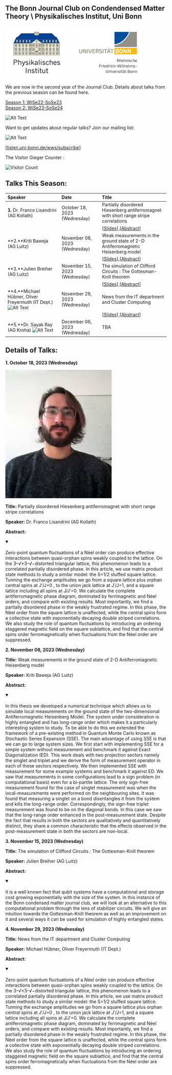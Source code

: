 ## The Bonn Journal Club on Condendensed Matter Theory \ Physikalisches Institut, Uni Bonn

![Thumbnail](institutelogo.png)
![Thumbnail](logo.png)

We are now in the second year of the Journal Club. Details about talks from the previous season can be found here. 



[Season 1: WiSe22-SoSe23](https://sagnikiiser.github.io/CondMat-Bonn/Season-1/)\
[Season 2: WiSe23-SoSe24](https://sagnikiiser.github.io/CondMat-Bonn/Season-2/)



![Alt Text](https://web.archive.org/web/20091027035613/http://geocities.com/sjfarthing/graphics/any_browser_computer.gif)


Want to get updates about regular talks? Join our mailing list:

![Alt Text](https://web.archive.org/web/20091026221833/http://geocities.com/supremefan/background/email.gif)


[[listen.uni-bonn.de/wws/subscribe](
https://listen.uni-bonn.de/wws/subscribe/cond-mat-bonn?previous_action=info
)]


The Visitor Gieger Counter :

![Visitor Count](https://profile-counter.glitch.me/{sagnikiiser}/count.svg)

## Talks This Season:


| Speaker              | Date | Title |
| :---------------- | :------ | :---- |
| **1.** Dr. Franco Lisandrini (AG Kollath) | October 18, 2023 (Wednesday)| Partially disordered Hiesenberg antiferromagnet with short range stripe correlations |
| | |  [[Slides](https://sagnikiiser.github.io/CondMat-Bonn/Season-2/Franco_Slides.pdf)],[[Abstract](https://sagnikiiser.github.io/CondMat-Bonn/Season-2#abs_franco)] |
| **2.**Kriti Baweja (AG Luitz)  | November 08, 2023 (Wednesday)| Weak measurements in the ground state of 2-D Antiferromagnetic Heisenberg model| 
| | | [[Slides](https://sagnikiiser.github.io/CondMat-Bonn/Season-2/Kriti_Slides.pdf)],[[Abstract](https://sagnikiiser.github.io/CondMat-Bonn/Season-2#abs_kriti)] |
| **3.**Julien Breiher  (AG Luitz) | November 15, 2023 (Wednesday)| The simulation of Clifford Circuits : The Gottesman-Knill theorem| 
| | | [[Slides](https://sagnikiiser.github.io/CondMat-Bonn/Season-2/Julien_Slides.pdf)],[[Abstract](https://sagnikiiser.github.io/CondMat-Bonn/Season-2#abs_julien)] |
| **4.**Michael Hübner, Oliver Freyermuth  (IT Dept.) ![Alt Text](https://web.archive.org/web/20090821140749im_/http://geocities.com/Heartland/Cabin/5680/Upcoming1.gif) | November 29, 2023 (Wednesday)| News from the IT department and Cluster Computing | 
| | | [[Slides](https://sagnikiiser.github.io/CondMat-Bonn/Season-2/Oliver_Slides.pdf)],[[Abstract](https://sagnikiiser.github.io/CondMat-Bonn/Season-2#abs_oliver)] |
| **5.**Dr. Sayak Ray (AG Kroha) ![Alt Text](https://web.archive.org/web/20090821140749im_/http://geocities.com/Heartland/Cabin/5680/Upcoming1.gif)| December 06, 2023 (Wednesday)|   TBA|

## Details of Talks:


 
**1. October 18, 2023 (Wednesday)**

<img src="Franco.jpg" height="400"> 
 
**Title:**  Partially disordered Hiesenberg antiferromagnet with short range stripe correlations

**Speaker:**  Dr. Franco Lisandrini (AG Kollath)

**Abstract:** 
<a name="abs_franco"></a>

<details open>
<summary> </summary>
<br>  Zero-point quantum fluctuations of a Néel order can produce effective interactions between quasi-orphan spins weakly coupled to the lattice. On the 3–√×3–√−distorted triangular lattice, this phenomenon leads to a correlated partially disordered phase. In this article, we use matrix product state methods to study a similar model: the S=1/2 stuffed square lattice. Tunning the exchange amplitudes we go from a square lattice plus orphan central spins at J′/J=0 , to the union jack lattice at J′/J=1, and a square lattice including all spins at J/J′=0. We calculate the complete antiferromagnetic phase diagram, dominated by ferrimagnetic and Néel orders, and compare with existing results. Most importantly, we find a partially disordered phase in the weakly frustrated regime. In this phase, the Néel order from the square lattice is unaffected, while the central spins form a collective state with exponentially decaying double striped correlations. We also study the role of quantum fluctuations by introducing an ordering staggered magnetic field on the square sublattice, and find that the central spins order ferromagnetically when fluctuations from the Néel order are suppressed.
</details>


**2. November 08, 2023 (Wednesday)**

 
 
**Title:**  Weak measurements in the ground state of 2-D Antiferromagnetic Heisenberg model

**Speaker:** Kriti Baweja (AG Luitz) 

**Abstract:** 
<a name="abs_kriti"></a>

<details open>
<summary> </summary>
<br>  In this thesis we developed a numerical technique which allows us to simulate local measurements on the ground state of the two-dimensional Antiferromagnetic Heisenberg Model. The system under consideration is highly entangled and has long-range order which makes it a particularly interesting system to study. To be able to do this we extended the framework of a pre-existing method in Quantum Monte Carlo known as Stochastic Series Expansion (SSE). The main advantage of using SSE is that we can go to large system sizes. We first start with implementing SSE for a simple system without measurement and benchmark it against Exact Diagonalization (ED). This work deals with two projection sectors namely the singlet and triplet and we derive the form of measurement operator in each of these sectors respectively. We then implemented SSE with measurement for some example systems and benchmark it against ED. We saw that measurements in some configurations lead to a sign problem (in computational basis) even for a bi-partite lattice. The only sign-free measurement found for the case of singlet measurement was when the local-measurements were performed on the neighbouring sites. It was found that measuring a singlet on a bond disentangles it from the system and kills the long-range order. Correspondingly, the sign-free triplet measurement was found to be on the diagonal bonds. In this case we saw that the long-range order enhanced in the post-measurement state. Despite the fact that results in both the sectors are qualitatively and quantitatively distinct, they share a common characteristic that the effects observed in the post-measurement state in both the sectors are non-local.
</details>



**3. November 15, 2023 (Wednesday)**

 
**Title:**  The simulation of Clifford Circuits : The Gottesman-Knill theorem

**Speaker:**  Julien Breiher (AG Luitz)

**Abstract:** 
<a name="abs_julien"></a>

<details open>
<summary> </summary>
<br> It is a well known fact that qubit systems have a computational and storage cost growing exponentially with the size of the system. In this instance of the Bonn condensed matter journal club, we will look at an alternative to this computational problem through the lens of stabilizer circuits. We will give an intuition towards the Gottesman-Knill theorem as well as an improvement on it and several ways it can be used for simulation of highly entangled states.
</details>




**4. November 29, 2023 (Wednesday)**

 
**Title:**  News from the IT department and Cluster Computing

**Speaker:**  Michael Hübner, Oliver Freyermuth (IT Dept.)

**Abstract:** 
<a name="abs_oliver"></a>

<details open>
<summary> </summary>
<br>  Zero-point quantum fluctuations of a Néel order can produce effective interactions between quasi-orphan spins weakly coupled to the lattice. On the 3–√×3–√−distorted triangular lattice, this phenomenon leads to a correlated partially disordered phase. In this article, we use matrix product state methods to study a similar model: the S=1/2 stuffed square lattice. Tunning the exchange amplitudes we go from a square lattice plus orphan central spins at J′/J=0 , to the union jack lattice at J′/J=1, and a square lattice including all spins at J/J′=0. We calculate the complete antiferromagnetic phase diagram, dominated by ferrimagnetic and Néel orders, and compare with existing results. Most importantly, we find a partially disordered phase in the weakly frustrated regime. In this phase, the Néel order from the square lattice is unaffected, while the central spins form a collective state with exponentially decaying double striped correlations. We also study the role of quantum fluctuations by introducing an ordering staggered magnetic field on the square sublattice, and find that the central spins order ferromagnetically when fluctuations from the Néel order are suppressed.
</details>



 





